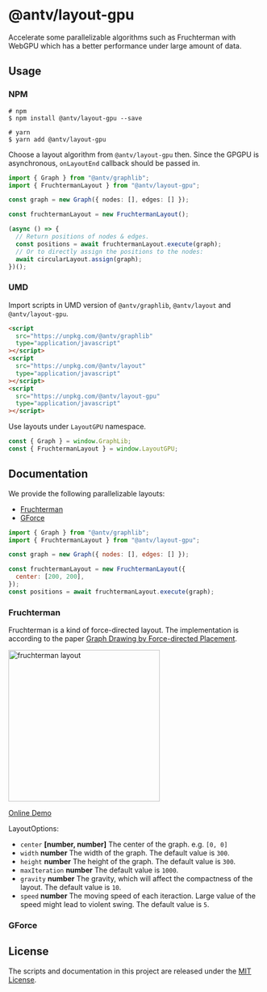 # @antv/layout-gpu

Accelerate some parallelizable algorithms such as Fruchterman with WebGPU which has a better performance under large amount of data.

## Usage

### NPM

```shell
# npm
$ npm install @antv/layout-gpu --save

# yarn
$ yarn add @antv/layout-gpu
```

Choose a layout algorithm from `@antv/layout-gpu` then. Since the GPGPU is asynchronous, `onLayoutEnd` callback should be passed in.

```ts
import { Graph } from "@antv/graphlib";
import { FruchtermanLayout } from "@antv/layout-gpu";

const graph = new Graph({ nodes: [], edges: [] });

const fruchtermanLayout = new FruchtermanLayout();

(async () => {
  // Return positions of nodes & edges.
  const positions = await fruchtermanLayout.execute(graph);
  // Or to directly assign the positions to the nodes:
  await circularLayout.assign(graph);
})();
```

### UMD

Import scripts in UMD version of `@antv/graphlib`, `@antv/layout` and `@antv/layout-gpu`.

```html
<script
  src="https://unpkg.com/@antv/graphlib"
  type="application/javascript"
></script>
<script
  src="https://unpkg.com/@antv/layout"
  type="application/javascript"
></script>
<script
  src="https://unpkg.com/@antv/layout-gpu"
  type="application/javascript"
></script>
```

Use layouts under `LayoutGPU` namespace.

```js
const { Graph } = window.GraphLib;
const { FruchtermanLayout } = window.LayoutGPU;
```

## Documentation

We provide the following parallelizable layouts:

- [Fruchterman]()
- [GForce]()

```js
import { Graph } from "@antv/graphlib";
import { FruchtermanLayout } from "@antv/layout-gpu";

const graph = new Graph({ nodes: [], edges: [] });

const fruchtermanLayout = new FruchtermanLayout({
  center: [200, 200],
});
const positions = await fruchtermanLayout.execute(graph);
```

### Fruchterman

Fruchterman is a kind of force-directed layout. The implementation is according to the paper [Graph Drawing by Force-directed Placement](http://www.mathe2.uni-bayreuth.de/axel/papers/reingold:graph_drawing_by_force_directed_placement.pdf).

<img src="https://gw.alipayobjects.com/mdn/rms_f8c6a0/afts/img/A*jK3ITYqVJnQAAAAAAAAAAABkARQnAQ" alt="fruchterman layout" width="300">

[Online Demo](https://observablehq.com/d/2db6b0cc5e97d8d6#cell-1058)

LayoutOptions:

- `center` **[number, number]** The center of the graph. e.g. `[0, 0]`
- `width` **number** The width of the graph. The default value is `300`.
- `height` **number** The height of the graph. The default value is `300`.
- `maxIteration` **number** The default value is `1000`.
- `gravity` **number** The gravity, which will affect the compactness of the layout. The default value is `10`.
- `speed` **number** The moving speed of each iteraction. Large value of the speed might lead to violent swing. The default value is `5`.

### GForce

## License

The scripts and documentation in this project are released under the [MIT License](LICENSE).
